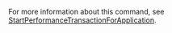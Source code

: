 For more information about this command, see [StartPerformanceTransactionForApplication](https://docs.digital.ai/bundle/TE/page/startperformancetransactionforapplication.html).